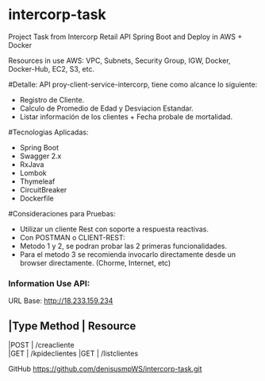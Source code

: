# intercorp-task
Project Task from Intercorp Retail API Spring Boot and Deploy in AWS + Docker

Resources in use AWS:
VPC, Subnets, Security Group, IGW, Docker, Docker-Hub, EC2, S3, etc.


#Detalle:
API proy-client-service-intercorp, tiene como alcance lo siguiente:
- Registro de Cliente.
- Calculo de Promedio de Edad y Desviacion Estandar.
- Listar información de los clientes + Fecha probale de mortalidad.


#Tecnologias Aplicadas:
- Spring Boot
- Swagger 2.x
- RxJava
- Lombok
- Thymeleaf
- CircuitBreaker
- Dockerfile


#Consideraciones para Pruebas:
- Utilizar un cliente Rest con soporte a respuesta reactivas.
- Con POSTMAN o CLIENT-REST: 
- Metodo 1 y 2, se podran probar las 2 primeras funcionalidades.
- Para el metodo 3 se recomienda invocarlo directamente desde un browser directamente. (Chorme, Internet, etc)


### Information Use API:

URL Base:	http://18.233.159.234

|Type Method	| Resource	  
-------------------------------------------------
|POST         | /creacliente        
|GET	        | /kpideclientes
|GET          |	/listclientes

GitHub	https://github.com/denisusmpWS/intercorp-task.git
